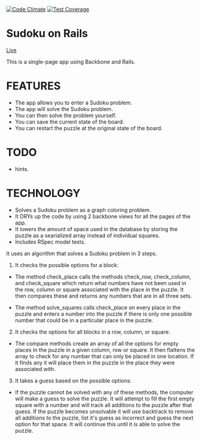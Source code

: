 [![Code Climate](https://codeclimate.com/github/jasminenoack/sudoku-app/badges/gpa.svg)](https://codeclimate.com/github/jasminenoack/sudoku-app)
[![Test Coverage](https://codeclimate.com/github/jasminenoack/sudoku-app/badges/coverage.svg)](https://codeclimate.com/github/jasminenoack/sudoku-app)

# Sudoku on Rails

[Live](http://sudoku-on-rails.herokuapp.com/)

This is a single-page app using Backbone and Rails.

# FEATURES

* The app allows you to enter a Sudoku problem.
* The app will solve the Sudoku problem.
* You can then solve the problem yourself.
* You can save the current state of the board.
* You can restart the puzzle at the original state of the board.

# TODO
* hints.

# TECHNOLOGY

* Solves a Sudoku problem as a graph coloring problem.
* It DRYs up the code by using 2 backbone views for all the pages of the app.
* It lowers the amount of space used in the database by storing the puzzle as a searialized array instead of individual squares.
* Includes RSpec model tests.

It uses an algorithm that solves a Sudoku problem in 3 steps.

1. It checks the possible options for a block:

  - The method check_place calls the methods check_row, check_column, and check_square which return what numbers have not been used in the row, column or square associated with the place in the puzzle. It then compares these and returns any numbers that are in all three sets.

  - The method solve_squares calls check_place on every place in the puzzle and enters a number into the puzzle if there is only one possible number that could be in a particular place in the puzzle.

2. It checks the options for all blocks in a row, column, or square:

  - The compare methods create an array of all the options for empty places in the puzzle in a given column, row or square. It then flattens the array to check for any number that can only be placed in one location. If it finds any it will place them in the puzzle in the place they were associated with.

3. It takes a guess based on the possible options:

  - If the puzzle cannot be solved with any of these methods, the computer will make a guess to solve the puzzle. It will attempt to fill the first empty square with a number and will track all additions to the puzzle after that guess. If the puzzle becomes unsolvable it will use backtrack to remove all additions to the puzzle, list it's guess as incorrect and guess the next option for that space. It will continue this until it is able to solve the puzzle.
